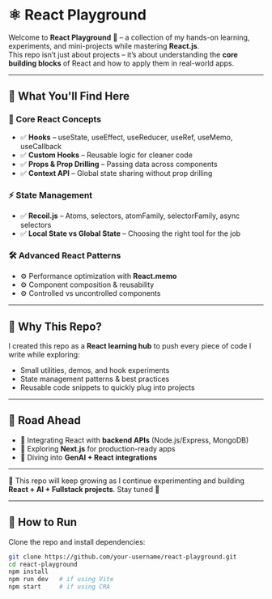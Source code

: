 # ⚛️ React Playground  

Welcome to **React Playground** 🎉 – a collection of my hands-on learning, experiments, and mini-projects while mastering **React.js**.  
This repo isn’t just about projects – it’s about understanding the **core building blocks** of React and how to apply them in real-world apps.  

---

## 🧩 What You'll Find Here  

### 🎯 Core React Concepts
- ✅ **Hooks** – useState, useEffect, useReducer, useRef, useMemo, useCallback  
- ✅ **Custom Hooks** – Reusable logic for cleaner code  
- ✅ **Props & Prop Drilling** – Passing data across components  
- ✅ **Context API** – Global state sharing without prop drilling  

### ⚡ State Management
- ✅ **Recoil.js** – Atoms, selectors, atomFamily, selectorFamily, async selectors  
- ✅ **Local State vs Global State** – Choosing the right tool for the job  

### 🛠️ Advanced React Patterns
- ⚙️ Performance optimization with **React.memo**  
- ⚙️ Component composition & reusability  
- ⚙️ Controlled vs uncontrolled components  

---

## 🚀 Why This Repo?  
I created this repo as a **React learning hub** to push every piece of code I write while exploring:  
- Small utilities, demos, and hook experiments  
- State management patterns & best practices  
- Reusable code snippets to quickly plug into projects  

---

## 🌟 Road Ahead  
- 🔄 Integrating React with **backend APIs** (Node.js/Express, MongoDB)  
- 🔮 Exploring **Next.js** for production-ready apps  
- 🧠 Diving into **GenAI + React integrations**  

---

📌 This repo will keep growing as I continue experimenting and building **React + AI + Fullstack projects**. Stay tuned 🚀


---

## 🚀 How to Run  
Clone the repo and install dependencies:  

```bash
git clone https://github.com/your-username/react-playground.git
cd react-playground
npm install
npm run dev   # if using Vite
npm start     # if using CRA
```
